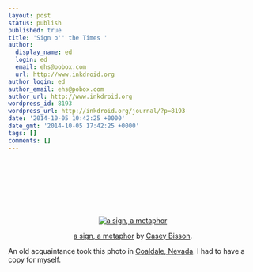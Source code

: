 ```yaml
---
layout: post
status: publish
published: true
title: 'Sign o'' the Times '
author:
  display_name: ed
  login: ed
  email: ehs@pobox.com
  url: http://www.inkdroid.org
author_login: ed
author_email: ehs@pobox.com
author_url: http://www.inkdroid.org
wordpress_id: 8193
wordpress_url: http://inkdroid.org/journal/?p=8193
date: '2014-10-05 10:42:25 +0000'
date_gmt: '2014-10-05 17:42:25 +0000'
tags: []
comments: []
---
```


<p><br><br />
<br><br />
<br><br />
<figure style="text-align: center;">
  <a href="https://secure.flickr.com/photos/maisonbisson/15261784538"><img src="http://inkdroid.org/images/sign.jpg" alt="a sign, a metaphor"></a></p>
<figcaption>
    <a href="https://secure.flickr.com/photos/maisonbisson/15261784538">a sign, a metaphor</a> by <a href="https://twitter.com/misterbisson">Casey Bisson</a>.<br />
  </figcaption>
</figure>
<p>An old acquaintance took this photo in <a href="https://en.wikipedia.org/wiki/Coaldale,_Nevada">Coaldale, Nevada</a>. I had to have a copy for myself.</p>
